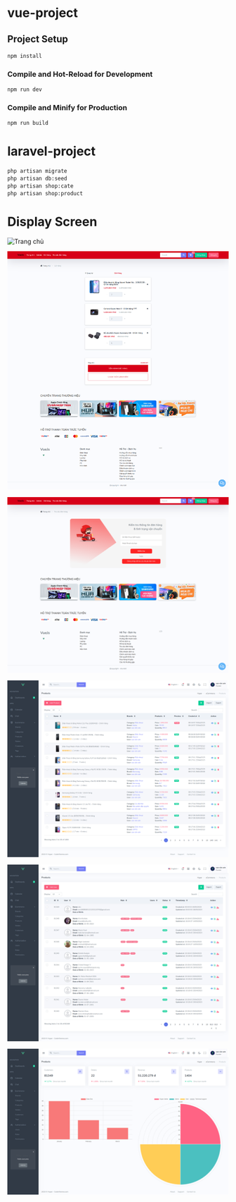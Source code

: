 # vue-project

## Project Setup

```sh
npm install
```

### Compile and Hot-Reload for Development

```sh
npm run dev
```

### Compile and Minify for Production

```sh
npm run build
```

# laravel-project

```sh
php artisan migrate
php artisan db:seed
php artisan shop:cate
php artisan shop:product
```

# Display Screen

![Trang chủ](fontend-vue/snapshops/web1.png)

![Giỏ hàng](fontend-vue/snapshops/web2.png)

![Tra cứu đơn](fontend-vue/snapshops/web3.png)

![Quản lý sản phẩm](fontend-vue/snapshops/web4.png)

![Quản lý người dùng](fontend-vue/snapshops/web5.png)

![Trang chủ Admin](fontend-vue/snapshops/web6.png)
